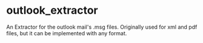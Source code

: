 # outlook_extractor
An Extractor for the outlook mail's .msg files. Originally used for xml and pdf files, but it can be implemented with any format.
